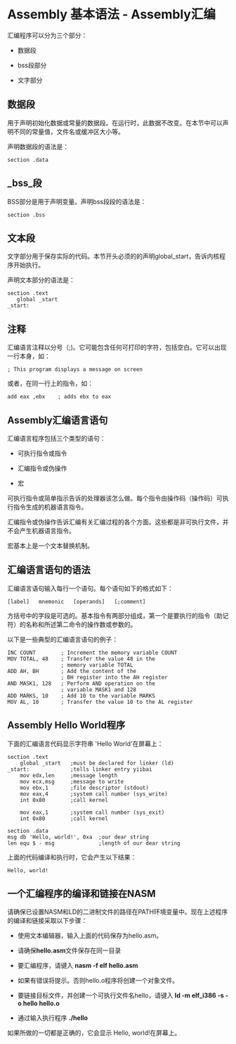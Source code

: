 # Assembly 基本语法 - Assembly汇编

汇编程序可以分为三个部分：

*   数据段

*   bss段部分

*   文字部分

## 数据段

用于声明初始化数据或常量的数据段。在运行时，此数据不改变。在本节中可以声明不同的常量值，文件名或缓冲区大小等。

声明数据段的语法是：

```
section .data
```

## _bss_段

BSS部分是用于声明变量。声明bss段段的语法是：

```
section .bss
```

## 文本段

文字部分用于保存实际的代码。本节开头必须的的声明global_start，告诉内核程序开始执行。

声明文本部分的语法是：

```
section .text
   global _start
_start:
```

## 注释

汇编语言注释以分号（;)。它可能包含任何可打印的字符，包括空白。它可以出现一行本身，如：

```
; This program displays a message on screen
```

或者，在同一行上的指令，如：

```
add eax ,ebx    ; adds ebx to eax
```

## Assembly汇编语言语句

汇编语言程序包括三个类型的语句：

*   可执行指令或指令

*   汇编指令或伪操作

*   宏

可执行指令或简单指示告诉的处理器该怎么做。每个指令由操作码（操作码）可执行指令生成的机器语言指令。

汇编指令或伪操作告诉汇编有关汇编过程的各个方面。这些都是非可执行文件，并不会产生机器语言指令。

宏基本上是一个文本替换机制。

## 汇编语言语句的语法

汇编语言语句输入每行一个语句。每个语句如下的格式如下：

```
[label]   mnemonic   [operands]   [;comment]
```

方括号中的字段是可选的。基本指令有两部分组成，第一个是要执行的指令（助记符）的名称和所述第二命令的操作数或参数的。

以下是一些典型的汇编语言语句的例子：

```
INC COUNT        ; Increment the memory variable COUNT
MOV TOTAL, 48    ; Transfer the value 48 in the
                 ; memory variable TOTAL
ADD AH, BH       ; Add the content of the
                 ; BH register into the AH register
AND MASK1, 128   ; Perform AND operation on the
                 ; variable MASK1 and 128
ADD MARKS, 10    ; Add 10 to the variable MARKS
MOV AL, 10       ; Transfer the value 10 to the AL register
```

## Assembly Hello World程序

下面的汇编语言代码显示字符串 'Hello World'在屏幕上：

```
section	.text
    global _start   ;must be declared for linker (ld)
_start:	            ;tells linker entry yiibai
    mov	edx,len     ;message length
    mov	ecx,msg     ;message to write
    mov	ebx,1       ;file descriptor (stdout)
    mov	eax,4       ;system call number (sys_write)
    int	0x80        ;call kernel

    mov	eax,1       ;system call number (sys_exit)
    int	0x80        ;call kernel

section	.data
msg db 'Hello, world!', 0xa  ;our dear string
len equ $ - msg              ;length of our dear string
```

上面的代码编译和执行时，它会产生以下结果：

```
Hello, world!

```

## 一个汇编程序的编译和链接在NASM

请确保已设置NASM和LD的二进制文件的路径在PATH环境变量中。现在上述程序的编译和链接采取以下步骤：

*   使用文本编辑器，输入上面的代码保存为hello.asm。

*   请确保**hello.asm**文件保存在同一目录

*   要汇编程序，请键入 **nasm -f elf hello.asm**

*   如果有错误将提示。否则hello.o程序将创建一个对象文件。

*   要链接目标文件，并创建一个可执行文件名hello，请键入 **ld -m elf_i386 -s -o hello hello.o**

*   通过输入执行程序 **./hello**

如果所做的一切都是正确的，它会显示 Hello, world!在屏幕上。
